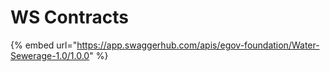# WS Contracts

{% embed url="https://app.swaggerhub.com/apis/egov-foundation/Water-Sewerage-1.0/1.0.0" %}



